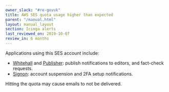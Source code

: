 ```yaml
---
owner_slack: "#re-govuk"
title: AWS SES quota usage higher than expected
parent: "/manual.html"
layout: manual_layout
section: Icinga alerts
last_reviewed_on: 2019-10-07
review_in: 6 months
---
```


Applications using this SES account include:

* [Whitehall][] and [Publisher][]: publish notifications to editors, and
  fact-check requests.
* [Signon][]: account suspension and 2FA setup notifications.

Hitting the quota may cause emails to not be delivered.

[Whitehall]: /apps/whitehall.html
[Publisher]: /apps/publisher.html
[Signon]: /apps/signon.html
